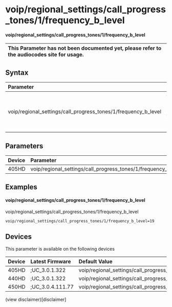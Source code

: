 ﻿---
description: voip/regional_settings/call_progress_tones/1/frequency_b_level
search:
    keywords: ['voip','regional_settings','call_progress_tones','1','frequency_b_level']
---

# voip/regional_settings/call_progress_tones/1/frequency_b_level

#### voip/regional_settings/call_progress_tones/1/frequency_b_level


| This Parameter has not been documented yet, please refer to the audiocodes site for usage.  |
| :--- |

## Syntax
| Parameter | Syntax |
| :--- | :--- |
|voip/regional_settings/call_progress_tones/1/frequency_b_level | {% raw %} undefined {% endraw %} |

## Parameters
|Device|Parameter|value|Description|
|:---|:---|:---|:---|
| 405HD | voip/regional_settings/call_progress_tones/1/frequency_b_level |  |  |

## Examples
#### voip/regional_settings/call_progress_tones/1/frequency_b_level

voip/regional_settings/call_progress_tones/1/frequency_b_level

```
voip/regional_settings/call_progress_tones/1/frequency_b_level=19
```

## Devices
This parameter is available on the following devices

| Device | Latest Firmware | Default Value |
|:---|:---|:---|
| 405HD | ;UC_3.0.1.322 | voip/regional_settings/call_progress_tones/1/frequency_b_level=19 
| 440HD | ;UC_3.0.1.322 | voip/regional_settings/call_progress_tones/1/frequency_b_level=19 
| 450HD | ;UC_3.0.4.111.77 | voip/regional_settings/call_progress_tones/1/frequency_b_level=19 

(view disclaimer)[disclaimer]
